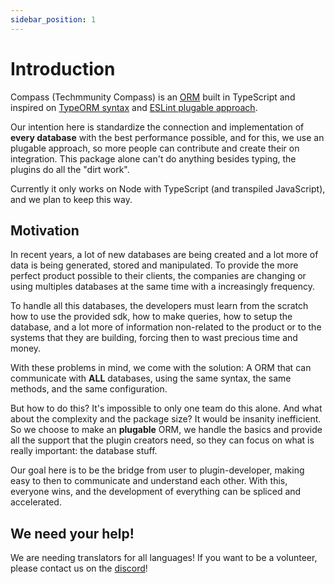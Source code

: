 ```yaml
---
sidebar_position: 1
---
```


# Introduction

Compass (Techmmunity Compass) is an [ORM](https://en.wikipedia.org/wiki/Object-relational_mapping) built in TypeScript and inspired on [TypeORM syntax](https://github.com/typeorm/typeorm) and [ESLint plugable approach](https://eslint.org/).

Our intention here is standardize the connection and implementation of **every database** with the best performance possible, and for this, we use an plugable approach, so more people can contribute and create their on integration. This package alone can't do anything besides typing, the plugins do all the "dirt work".

Currently it only works on Node with TypeScript (and transpiled JavaScript), and we plan to keep this way.

## Motivation

In recent years, a lot of new databases are being created and a lot more of data is being generated, stored and manipulated. To provide the more perfect product possible to their clients, the companies are changing or using multiples databases at the same time with a increasingly frequency.

To handle all this databases, the developers must learn from the scratch how to use the provided sdk, how to make queries, how to setup the database, and a lot more of information non-related to the product or to the systems that they are building, forcing then to wast precious time and money.

With these problems in mind, we come with the solution: A ORM that can communicate with **ALL** databases, using the same syntax, the same methods, and the same configuration.

But how to do this? It's impossible to only one team do this alone. And what about the complexity and the package size? It would be insanity inefficient. So we choose to make an **plugable** ORM, we handle the basics and provide all the support that the plugin creators need, so they can focus on what is really important: the database stuff.

Our goal here is to be the bridge from user to plugin-developer, making easy to then to communicate and understand each other. With this, everyone wins, and the development of everything can be spliced and accelerated.

## We need your help!

We are needing translators for all languages! If you want to be a volunteer, please contact us on the [discord](https://discord.gg/5hPnJzzAe2)!
